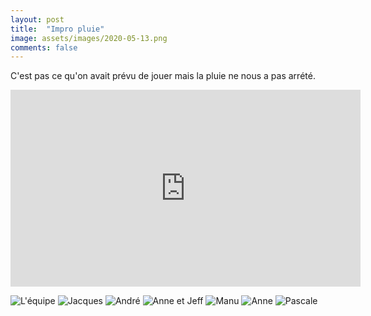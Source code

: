 ```yaml
---
layout: post
title:  "Impro pluie"
image: assets/images/2020-05-13.png
comments: false
---
```


C'est pas ce qu'on avait prévu de jouer mais la pluie ne nous a pas arrété.

<iframe width="560" height="315" src="https://www.youtube.com/embed/rWeWa4g4bP0" frameborder="0" allow="accelerometer; autoplay; encrypted-media; gyroscope; picture-in-picture" allowfullscreen></iframe>

![L'équipe](assets/images/gallery/IMG-20200515-WA0005.jpg)
![Jacques](assets/images/gallery/IMG-20200513-WA0000.jpg)
![André](assets/images/gallery/IMG-20200513-WA0002.jpg)
![Anne et Jeff](assets/images/gallery/IMG-20200513-WA0003.jpg)
![Manu](assets/images/gallery/IMG-20200513-WA0004.jpg)
![Anne](assets/images/gallery/IMG-20200513-WA0007.jpg)
![Pascale](assets/images/gallery/IMG-20200513-WA0009.jpg)
